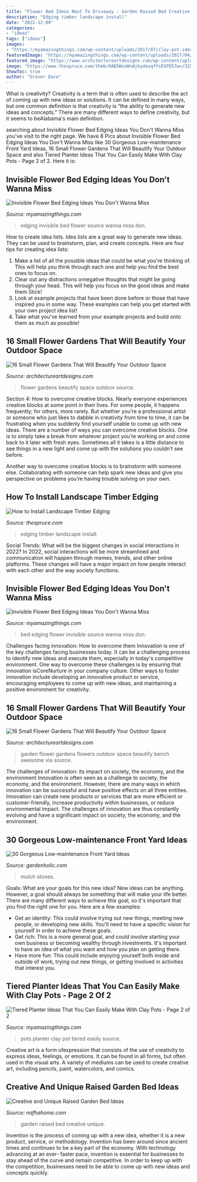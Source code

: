 ```yaml
---
title: "Flower Bed Ideas Next To Driveway : Garden Raised Bed Creative Unique"
description: "Edging timber landscape install"
date: "2022-12-09"
categories:
- "ideas"
tags: ["ideas"]
images:
- "https://myamazingthings.com/wp-content/uploads/2017/07/clay-pot-ideas-10.jpg"
featuredImage: "https://myamazingthings.com/wp-content/uploads/2017/04/tree.jpg"
featured_image: "https://www.architectureartdesigns.com/wp-content/uploads/2017/03/9-24-630x471.jpg"
image: "https://www.thespruce.com/thmb/0AB5WsoWnAjkydeoqfYsESPQ57w=/325x500/filters:fill(auto,1)/landscape-timber-edging-ins-56a583bc5f9b58b7d0dd3fe2.jpg"
ShowToc: true
author: "Grover Dare"
---
```



What is creativity?
Creativity is a term that is often used to describe the act of coming up with new ideas or solutions. It can be defined in many ways, but one common definition is that creativity is “the ability to generate new ideas and concepts.” There are many different ways to define creativity, but it seems to beAlabama's main definition.

	

		
searching about Invisible Flower Bed Edging Ideas You Don&#039;t Wanna Miss you've visit to the right page. We have 8 Pics about Invisible Flower Bed Edging Ideas You Don&#039;t Wanna Miss like 30 Gorgeous Low-maintenance Front Yard Ideas, 16 Small Flower Gardens That Will Beautify Your Outdoor Space and also Tiered Planter Ideas That You Can Easily Make With Clay Pots - Page 2 of 2. Here it is:
		
    
## Invisible Flower Bed Edging Ideas You Don&#039;t Wanna Miss

<img loading=lazy src="https://myamazingthings.com/wp-content/uploads/2017/04/tree.jpg" onerror="this.onerror=null;this.src='https://tse4.mm.bing.net/th?id=OIP.R4e2Fzs9fXNQYGE7RF4JoAHaFj&amp;pid=15.1';" alt="Invisible Flower Bed Edging Ideas You Don&#039;t Wanna Miss">

_Source: myamazingthings.com_

>edging invisible bed flower source wanna miss don. 

	

How to create idea lists.
Idea lists are a great way to generate new ideas. They can be used to brainstorm, plan, and create concepts. Here are four tips for creating idea lists:
1. Make a list of all the possible ideas that could be what you're thinking of. This will help you think through each one and help you find the best ones to focus on.
2. Clear out any distractions ornegative thoughts that might be going through your head. This will help you focus on the good ideas and make them Stick!
3. Look at example projects that have been done before or those that have inspired you in some way. These examples can help you get started with your own project idea list!
4. Take what you've learned from your example projects and build onto them as much as possible!

    
## 16 Small Flower Gardens That Will Beautify Your Outdoor Space

<img loading=lazy src="https://www.architectureartdesigns.com/wp-content/uploads/2017/03/7-27.jpg" onerror="this.onerror=null;this.src='https://tse1.mm.bing.net/th?id=OIP.58tgsm0FjAKpC9T0KE0shQHaE8&amp;pid=15.1';" alt="16 Small Flower Gardens That Will Beautify Your Outdoor Space">

_Source: architectureartdesigns.com_

>flower gardens beautify space outdoor source. 

	

Section 4: How to overcome creative blocks.
Nearly everyone experiences creative blocks at some point in their lives. For some people, it happens frequently; for others, more rarely. But whether you’re a professional artist or someone who just likes to dabble in creativity from time to time, it can be frustrating when you suddenly find yourself unable to come up with new ideas.
There are a number of ways you can overcome creative blocks. One is to simply take a break from whatever project you’re working on and come back to it later with fresh eyes. Sometimes all it takes is a little distance to see things in a new light and come up with the solutions you couldn’t see before.

Another way to overcome creative blocks is to brainstorm with someone else. Collaborating with someone can help spark new ideas and give you perspective on problems you’re having trouble solving on your own.

    
## How To Install Landscape Timber Edging

<img loading=lazy src="https://www.thespruce.com/thmb/0AB5WsoWnAjkydeoqfYsESPQ57w=/325x500/filters:fill(auto,1)/landscape-timber-edging-ins-56a583bc5f9b58b7d0dd3fe2.jpg" onerror="this.onerror=null;this.src='https://tse1.mm.bing.net/th?id=OIP.DjfPxm06vbOA7AbU_OE1ywAAAA&amp;pid=15.1';" alt="How to Install Landscape Timber Edging">

_Source: thespruce.com_

>edging timber landscape install. 

	

Social Trends: What will be the biggest changes in social interactions in 2022?
In 2022, social interactions will be more streamlined and communication will happen through memes, trends, and other online platforms. These changes will have a major impact on how people interact with each other and the way society functions.

    
## Invisible Flower Bed Edging Ideas You Don&#039;t Wanna Miss

<img loading=lazy src="http://myamazingthings.com/wp-content/uploads/2017/04/gravel-1024x682.jpg" onerror="this.onerror=null;this.src='https://tse4.mm.bing.net/th?id=OIP.Lvh8CMZPlrFskGYr7hpo0wHaE7&amp;pid=15.1';" alt="Invisible Flower Bed Edging Ideas You Don&#039;t Wanna Miss">

_Source: myamazingthings.com_

>bed edging flower invisible source wanna miss don. 

	

Challenges facing innovation: How to overcome them
Innovation is one of the key challenges facing businesses today. It can be a challenging process to identify new ideas and execute them, especially in today's competitive environment. One way to overcome these challenges is by ensuring that innovation isCoreNurture in your company culture. Other ways to foster innovation include developing an innovative product or service, encouraging employees to come up with new ideas, and maintaining a positive environment for creativity.

    
## 16 Small Flower Gardens That Will Beautify Your Outdoor Space

<img loading=lazy src="https://www.architectureartdesigns.com/wp-content/uploads/2017/03/9-24-630x471.jpg" onerror="this.onerror=null;this.src='https://tse2.mm.bing.net/th?id=OIP.3HFTaMTrKBzpHUI2qZ3IXwHaFi&amp;pid=15.1';" alt="16 Small Flower Gardens That Will Beautify Your Outdoor Space">

_Source: architectureartdesigns.com_

>garden flower gardens flowers outdoor space beautify bench awesome via source. 

	

The challenges of innovation: its impact on society, the economy, and the environment
Innovation is often seen as a challenge to society, the economy, and the environment. However, there are many ways in which innovation can be successful and have positive effects on all three entities. Innovation can create new products or services that are more efficient or customer-friendly, increase productivity within businesses, or reduce environmental impact. The challenges of innovation are thus constantly evolving and have a significant impact on society, the economy, and the environment.

    
## 30 Gorgeous Low-maintenance Front Yard Ideas

<img loading=lazy src="https://gardenholic.com/wp-content/uploads/2019/11/low-maintenance-front-yard-ideas6.jpg" onerror="this.onerror=null;this.src='https://tse2.mm.bing.net/th?id=OIP.Ylno1iDYcETydl1laHynJgHaLH&amp;pid=15.1';" alt="30 Gorgeous Low-maintenance Front Yard Ideas">

_Source: gardenholic.com_

>mulch stones. 

	

Goals: What are your goals for this new idea?
New ideas can be anything. However, a goal should always be something that will make your life better. There are many different ways to achieve this goal, so it's important that you find the right one for you. Here are a few examples: 
- Get an identity: This could involve trying out new things, meeting new people, or developing new skills. You'll need to have a specific vision for yourself in order to achieve these goals. 
- Get rich: This is a more general goal, and could involve starting your own business or becoming wealthy through investments. It's important to have an idea of what you want and how you plan on getting there. 
- Have more fun: This could include enjoying yourself both inside and outside of work, trying out new things, or getting involved in activities that interest you.

    
## Tiered Planter Ideas That You Can Easily Make With Clay Pots - Page 2 Of 2

<img loading=lazy src="https://myamazingthings.com/wp-content/uploads/2017/07/clay-pot-ideas-10.jpg" onerror="this.onerror=null;this.src='https://tse2.mm.bing.net/th?id=OIP.gpRJpQOb_RSHZo1GUD2jLwHaNK&amp;pid=15.1';" alt="Tiered Planter Ideas That You Can Easily Make With Clay Pots - Page 2 of 2">

_Source: myamazingthings.com_

>pots planter clay pot tiered easily source. 

	

Creative art is a form ofexpression that consists of the use of creativity to express ideas, feelings, or emotions. It can be found in all forms, but often used in the visual arts. A variety of mediums can be used to create creative art, including pencils, paint, watercolors, and comics.

    
## Creative And Unique Raised Garden Bed Ideas

<img loading=lazy src="http://nafhahome.com/wp-content/uploads/2018/05/Creative-and-Unique-Raised-Garden-Bed-Ideas-12.jpg" onerror="this.onerror=null;this.src='https://tse2.mm.bing.net/th?id=OIP.zaofPVUhSNjJnHNGGCnEOgHaIV&amp;pid=15.1';" alt="Creative and Unique Raised Garden Bed Ideas">

_Source: nafhahome.com_

>garden raised bed creative unique. 

	

Invention is the process of coming up with a new idea, whether it is a new product, service, or methodology. Invention has been around since ancient times and continues to be a key part of the economy. With technology advancing at an ever- faster pace, invention is essential for businesses to stay ahead of the curve and remain competitive. In order to keep up with the competition, businesses need to be able to come up with new ideas and concepts quickly.

